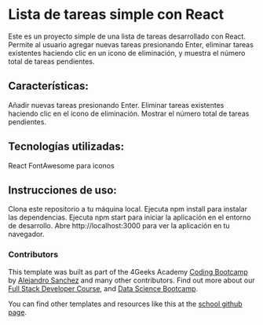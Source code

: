 # Lista de tareas simple con React
Este es un proyecto simple de una lista de tareas desarrollado con React. Permite al usuario agregar nuevas tareas presionando Enter, eliminar tareas existentes haciendo clic en un icono de eliminación, y muestra el número total de tareas pendientes.

## Características:
Añadir nuevas tareas presionando Enter.
Eliminar tareas existentes haciendo clic en el icono de eliminación.
Mostrar el número total de tareas pendientes.

## Tecnologías utilizadas:
React
FontAwesome para iconos

## Instrucciones de uso:
Clona este repositorio a tu máquina local.
Ejecuta npm install para instalar las dependencias.
Ejecuta npm start para iniciar la aplicación en el entorno de desarrollo.
Abre http://localhost:3000 para ver la aplicación en tu navegador.


### Contributors

This template was built as part of the 4Geeks Academy [Coding Bootcamp](https://4geeksacademy.com/us/coding-bootcamp) by [Alejandro Sanchez](https://twitter.com/alesanchezr) and many other contributors. Find out more about our [Full Stack Developer Course](https://4geeksacademy.com/us/coding-bootcamps/part-time-full-stack-developer), and [Data Science Bootcamp](https://4geeksacademy.com/us/coding-bootcamps/datascience-machine-learning).

You can find other templates and resources like this at the [school github page](https://github.com/4geeksacademy/).
